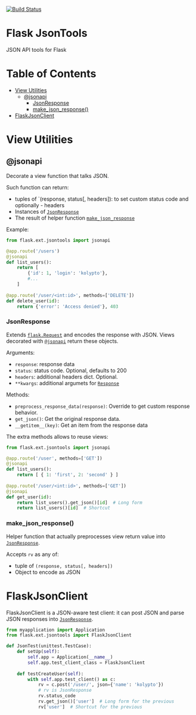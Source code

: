 [![Build Status](https://api.travis-ci.org/kolypto/py-flask-jsontools.png?branch=master)](https://travis-ci.org/kolypto/py-flask-jsontools)


Flask JsonTools
===============

JSON API tools for Flask

Table of Contents
=================

* <a href="#view-utilities">View Utilities</a>
    * <a href="#jsonapi">@jsonapi</a>
        * <a href="#jsonresponse">JsonResponse</a>
        * <a href="#make_json_response">make_json_response()</a>
* <a href="#flaskjsonclient">FlaskJsonClient</a> 

View Utilities
==============

@jsonapi
--------

Decorate a view function that talks JSON.

Such function can return:
    
* tuples of `(response, status[, headers]): to set custom status code and optionally - headers
* Instances of [`JsonResponse`](#jsonresponse)
* The result of helper function [`make_json_response`](#make_json_response)

Example:

```python
from flask.ext.jsontools import jsonapi

@app.route('/users')
@jsonapi
def list_users():
    return [
        {'id': 1, 'login': 'kolypto'},
        #...
    ]
   
@app.route('/user/<int:id>', methods=['DELETE'])
def delete_user(id):
    return {'error': 'Access denied'}, 403
```

### JsonResponse

Extends [`flask.Request`](http://flask.pocoo.org/docs/api/#incoming-request-data) and encodes the response with JSON.
Views decorated with [`@jsonapi`](#jsonapi) return these objects.

Arguments:

* `response`: response data
* `status`: status code. Optional, defaults to 200
* `headers`: additional headers dict. Optional.
* `**kwargs`: additional argumets for [`Response`](http://flask.pocoo.org/docs/api/#response-objects)

Methods:

* `preprocess_response_data(response)`: Override to get custom response behavior.
* `get_json()`: Get the original response data.
* `__getitem__(key)`: Get an item from the response data

The extra methods allows to reuse views:

```python
from flask.ext.jsontools import jsonapi

@app.route('/user', methods=['GET'])
@jsonapi
def list_users():
    return [ { 1: 'first', 2: 'second' } ]
    
@app.route('/user/<int:id>', methods=['GET'])
@jsonapi
def get_user(id):
    return list_users().get_json()[id]  # Long form
    return list_users()[id]  # Shortcut
```

### make_json_response()
Helper function that actually preprocesses view return value into [`JsonResponse`](#jsonresponse).

Accepts `rv` as any of:

* tuple of `(response, status[, headers])`
* Object to encode as JSON



FlaskJsonClient
===============

FlaskJsonClient is a JSON-aware test client: it can post JSON and parse JSON responses into [`JsonResponse`](#jsonresponse).

```python
from myapplication import Application
from flask.ext.jsontools import FlaskJsonClient

def JsonTest(unittest.TestCase):
    def setUp(self):
        self.app = Application(__name__)
        self.app.test_client_class = FlaskJsonClient
        
    def testCreateUser(self):
        with self.app.test_client() as c:
            rv = c.post('/user/', json={'name': 'kolypto'})
            # rv is JsonResponse
            rv.status_code
            rv.get_json()['user']  # Long form for the previous
            rv['user']  # Shortcut for the previous
```
